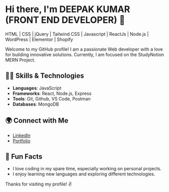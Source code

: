# Hi there, I'm DEEPAK KUMAR (FRONT END DEVELOPER) 👋

HTML | CSS | jQuery | Tailwind CSS | Javascript | ReactJs | Node.js | WordPress | Elementor | Shopify

Welcome to my GitHub profile! I am a passionate Web developer with a love for building innovative solutions. Currently, I am focused on the StudyNotion MERN Project.

## 👨‍💻 Skills & Technologies

- **Languages**: JavaScript
- **Frameworks**: React, Node.js, Express
- **Tools**: Git, Github, VS Code, Postman
- **Databases**: MongoDB

## 🌍 Connect with Me

- [LinkedIn](https://www.linkedin.com/in/deepak-kumar890/)
- [Portfolio](https://bravesyntax-p9y8.vercel.app/)

## 🎯 Fun Facts

- I love coding in my spare time, especially working on personal projects.
- I enjoy learning new languages and exploring different technologies.

Thanks for visiting my profile! ✌️
